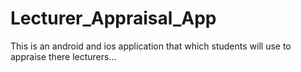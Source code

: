 # Lecturer_Appraisal_App
This is an android and ios application that which students will use to appraise there lecturers...
